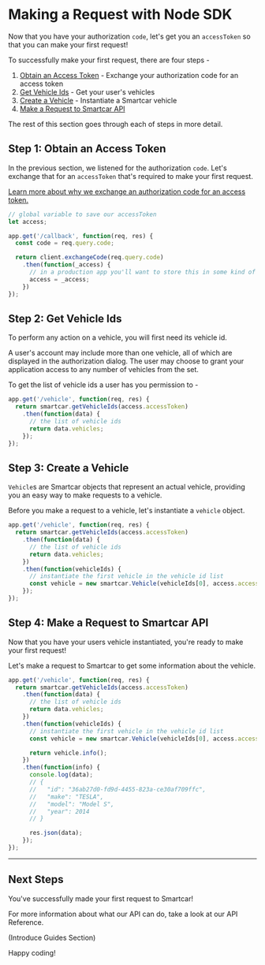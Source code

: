 # Making a Request with Node SDK
Now that you have your authorization `code`, let's get you an `accessToken` so that you can make your first request!

To successfully make your first request, there are four steps -
1. [Obtain an Access Token]() - Exchange your authorization code for an access token
2. [Get Vehicle Ids]() - Get your user's vehicles
3. [Create a Vehicle]() - Instantiate a Smartcar vehicle
4. [Make a Request to Smartcar API]()

The rest of this section goes through each of steps in more detail.

## Step 1: Obtain an Access Token
In the previous section, we listened for the authorization `code`. Let's exchange that for an `accessToken` that's required to make your first request.

[Learn more about why we exchange an authorization code for an access token.]()

```javascript
// global variable to save our accessToken
let access;

app.get('/callback', function(req, res) {
  const code = req.query.code;

  return client.exchangeCode(req.query.code)
    .then(function(_access) {
      // in a production app you'll want to store this in some kind of persistent storage
      access = _access;
    })
});
```

## Step 2: Get Vehicle Ids
To perform any action on a vehicle, you will first need its vehicle id.

A user's account may include more than one vehicle, all of which are displayed in the authorization dialog. The user may choose to grant your application access to any number of vehicles from the set.

To get the list of vehicle ids a user has you permission to -
```javascript
app.get('/vehicle', function(req, res) {
  return smartcar.getVehicleIds(access.accessToken)
    .then(function(data) {
      // the list of vehicle ids
      return data.vehicles;
    });
});
```

## Step 3: Create a Vehicle
`Vehicle`s are Smartcar objects that represent an actual vehicle, providing you an easy way to make requests to a vehicle.

Before you make a request to a vehicle, let's instantiate a `vehicle` object.

```javascript
app.get('/vehicle', function(req, res) {
  return smartcar.getVehicleIds(access.accessToken)
    .then(function(data) {
      // the list of vehicle ids
      return data.vehicles;
    })
    .then(function(vehicleIds) {
      // instantiate the first vehicle in the vehicle id list
      const vehicle = new smartcar.Vehicle(vehicleIds[0], access.accessToken);
    });
});
```

## Step 4: Make a Request to Smartcar API
Now that you have your users vehicle instantiated, you're ready to make your first request!

Let's make a request to Smartcar to get some information about the vehicle.
```javascript
app.get('/vehicle', function(req, res) {
  return smartcar.getVehicleIds(access.accessToken)
    .then(function(data) {
      // the list of vehicle ids
      return data.vehicles;
    })
    .then(function(vehicleIds) {
      // instantiate the first vehicle in the vehicle id list
      const vehicle = new smartcar.Vehicle(vehicleIds[0], access.accessToken);

      return vehicle.info();
    })
    .then(function(info) {
      console.log(data);
      // {
      //   "id": "36ab27d0-fd9d-4455-823a-ce30af709ffc",
      //   "make": "TESLA",
      //   "model": "Model S",
      //   "year": 2014
      // }

      res.json(data);
    });
});
```

***

## Next Steps
You've successfully made your first request to Smartcar!

For more information about what our API can do, take a look at our API Reference.

(Introduce Guides Section)

Happy coding!
